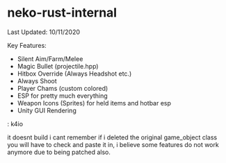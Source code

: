 # neko-rust-internal

Last Updated: 10/11/2020

Key Features:
  - Silent Aim/Farm/Melee
  - Magic Bullet (projectile.hpp)
  - Hitbox Override (Always Headshot etc.)
  - Always Shoot
  - Player Chams (custom colored)
  - ESP for pretty much everything
  - Weapon Icons (Sprites) for held items and hotbar esp
  - Unity GUI Rendering


: k4io

it doesnt build i cant remember if i deleted the original game_object class you will have to check and paste it in, i believe some features do not work anymore due to being patched also.

